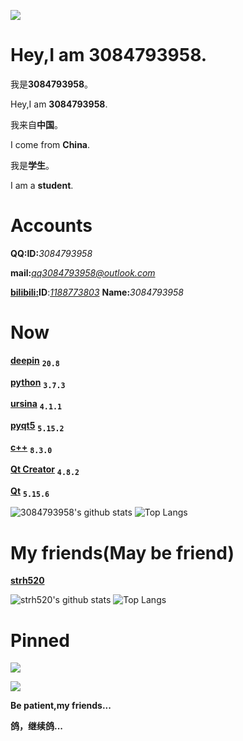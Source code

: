 ![](https://komarev.com/ghpvc/?username=3084793958)

# Hey,I am 3084793958.

我是**3084793958**。

Hey,I am **3084793958**.

我来自**中国**。

I come from **China**.

我是**学生**。

I am a **student**.

# Accounts

**QQ:ID:**<i>3084793958</i>

**mail:**<i>qq3084793958@outlook.com</i>

[**bilibili:**](https://www.bilibili.com/)**ID**:<i>[1188773803](https://space.bilibili.com/1188773803)</i> **Name:**<i>3084793958</i>

# Now
[**deepin**](https://www.deepin.org/index/zh) <kbd><sub>**20.8**</sub></kbd>

[**python**](https://www.python.org/) <kbd><sub>**3.7.3**</sub></kbd>

[**ursina**](https://www.ursinaengine.org/) <kbd><sub>**4.1.1**</sub></kbd>

[**pyqt5**](https://pypi.org/project/PyQt5/) <kbd><sub>**5.15.2**</sub></kbd>

[**c++**](https://cplusplus.com/) <kbd><sub>**8.3.0**</sub></kbd>

[**Qt Creator**](https://www.qt.io/) <kbd><sub>**4.8.2**</sub></kbd>

[**Qt**](https://www.qt.io/) <kbd><sub>**5.15.6**</sub></kbd>

![3084793958's github stats](https://github-readme-stats.vercel.app/api?username=3084793958&show_icons=true&theme=vue)
![Top Langs](https://github-readme-stats.vercel.app/api/top-langs/?username=3084793958&langs_count=6)

# My friends(May be friend)

[**strh520**](../../strh520)

![strh520's github stats](https://github-readme-stats.vercel.app/api?username=strh520&show_icons=true&theme=vue)
![Top Langs](https://github-readme-stats.vercel.app/api/top-langs/?username=strh520&langs_count=6)

# Pinned

[![](https://github-readme-stats.vercel.app/api/pin/?username=3084793958&repo=music-island)](https://githubfast.com/3084793958/music-island)

[![](https://github-readme-stats.vercel.app/api/pin/?username=3084793958&repo=github_timer)](https://githubfast.com/3084793958/github_timer)

**Be patient,my friends...**
 
**鸽，继续鸽...**

